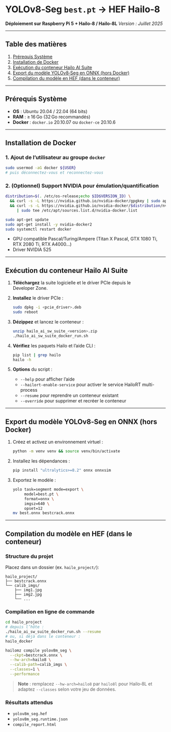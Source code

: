# YOLOv8‑Seg `best.pt` → HEF Hailo‑8

**Déploiement sur Raspberry Pi 5 + Hailo‑8 / Hailo‑8L**
*Version : Juillet 2025*

---

## Table des matières

1. [Prérequis Système](#prérequis-système)
2. [Installation de Docker](#installation-de-docker)
3. [Exécution du conteneur Hailo AI Suite](#exécution-du-conteneur-hailo-ai-suite)
4. [Export du modèle YOLOv8‑Seg en ONNX (hors Docker)](#export-du-modèle-yolov8‑seg-en-onnx-hors-docker)
5. [Compilation du modèle en HEF (dans le conteneur)](#compilation-du-modèle-en-hef-dans-le-conteneur)

---

## Prérequis Système

* **OS** : Ubuntu 20.04 / 22.04 (64 bits)
* **RAM** : ≥ 16 Go (32 Go recommandés)
* **Docker** : `docker.io` 20.10.07 ou `docker-ce` 20.10.6

---

## Installation de Docker

### 1. Ajout de l’utilisateur au groupe `docker`

```bash
sudo usermod -aG docker ${USER}
# puis déconnectez-vous et reconnectez-vous
```

### 2. (Optionnel) Support NVIDIA pour émulation/quantification

```bash
distribution=$(. /etc/os-release;echo $ID$VERSION_ID) \
  && curl -s -L https://nvidia.github.io/nvidia-docker/gpgkey | sudo apt-key add - \
  && curl -s -L https://nvidia.github.io/nvidia-docker/$distribution/nvidia-docker.list \
     | sudo tee /etc/apt/sources.list.d/nvidia-docker.list

sudo apt-get update
sudo apt-get install -y nvidia-docker2
sudo systemctl restart docker
```

* GPU compatible Pascal/Turing/Ampere (Titan X Pascal, GTX 1080 Ti, RTX 2080 Ti, RTX A4000…)
* Driver NVIDIA 525

---

## Exécution du conteneur Hailo AI Suite

1. **Téléchargez** la suite logicielle et le driver PCIe depuis le Developer Zone.
2. **Installez** le driver PCIe :

   ```bash
   sudo dpkg -i <pcie_driver>.deb
   sudo reboot
   ```
3. **Dézippez** et lancez le conteneur :

   ```bash
   unzip hailo_ai_sw_suite_<version>.zip
   ./hailo_ai_sw_suite_docker_run.sh
   ```
4. **Vérifiez** les paquets Hailo et l’aide CLI :

   ```bash
   pip list | grep hailo
   hailo -h
   ```
5. **Options** du script :

   * `--help` pour afficher l’aide
   * `--hailort-enable-service` pour activer le service HailoRT multi-process
   * `--resume` pour reprendre un conteneur existant
   * `--override` pour supprimer et recréer le conteneur

---

## Export du modèle YOLOv8‑Seg en ONNX (hors Docker)

1. Créez et activez un environnement virtuel :

   ```bash
   python -m venv venv && source venv/bin/activate
   ```
2. Installez les dépendances :

   ```bash
   pip install "ultralytics>=8.2" onnx onnxsim
   ```
3. Exportez le modèle :

   ```bash
   yolo task=segment mode=export \
        model=best.pt \
        format=onnx \
        imgsz=640 \
        opset=12
   mv best.onnx bestcrack.onnx
   ```

---

## Compilation du modèle en HEF (dans le conteneur)

### Structure du projet

Placez dans un dossier (ex. `hailo_project/`):

```
hailo_project/
├── bestcrack.onnx
└── calib_imgs/
    ├── img1.jpg
    ├── img2.jpg
    └── ...
```

### Compilation en ligne de commande

```bash
cd hailo_project
# depuis l’hôte :
./hailo_ai_sw_suite_docker_run.sh --resume
# ou, si déjà dans le conteneur :
hailo_docker

hailomz compile yolov8m_seg \
  --ckpt=bestcrack.onnx \
  --hw-arch=hailo8 \
  --calib-path=calib_imgs \
  --classes=1 \
  --performance
```

> **Note** : remplacez `--hw-arch=hailo8` par `hailo8l` pour Hailo‑8L et adaptez `--classes` selon votre jeu de données.

### Résultats attendus

* `yolov8m_seg.hef`
* `yolov8m_seg.runtime.json`
* `compile_report.html`

